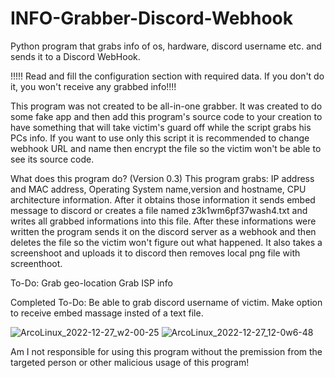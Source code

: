 # INFO-Grabber-Discord-Webhook
Python program that grabs info of os, hardware, discord username etc. and sends it to a Discord WebHook.

!!!!! Read and fill the configuration section with required data. If you don't do it, you won't receive any grabbed info!!!!

This program was not created to be all-in-one grabber. It was created to do some fake app and then add this program's source code to your creation to have something that will take victim's guard off while the script grabs his PCs info.
If you want to use only this script it is recommended to change webhook URL and name then encrypt the file so the victim won't be able to see its source code.


What does this program do? (Version 0.3)
This program grabs: IP address and MAC address, Operating System name,version and hostname, CPU architecture information.
After it obtains those information it sends embed message to discord or creates a file named z3k1wm6pf37wash4.txt and writes all grabbed informations into this file. After these informations were written the program sends it on the discord server as a webhook and then deletes the file so the victim won't figure out what happened. It also takes a screenshoot and uploads it to discord then removes local png file with screenthoot.

To-Do:
Grab geo-location
Grab ISP info

Completed To-Do:
Be able to grab discord username of victim.
Make option to receive embed massage insted of a text file.

![ArcoLinux_2022-12-27_w2-00-25](https://user-images.githubusercontent.com/121441516/209658213-d2f082a5-7125-4dca-ad5a-487475ca0bfe.png)
![ArcoLinux_2022-12-27_12-0w6-48](https://user-images.githubusercontent.com/121441516/209658222-99dbbab8-6d7f-4c9a-8ea0-24f1b076cfae.png)

Am I not responsible for using this program without the premission from the targeted person or other malicious usage of this program!


